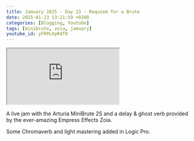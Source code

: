```yaml
---
title: Jamuary 2025 - Day 23 - Requiem for a Brute
date: 2025-01-23 13:21:59 +0200
categories: [Blogging, Youtube]
tags: [minibrute, zoia, jamuary]
youtube_id: yFRPLHyR4T0
---
```


<div class="embed-responsive embed-responsive-16by9" >
    <iframe class="embed-responsive-item"  src="https://www.youtube.com/embed/{{ page.youtube_id }}"></iframe>
</div>

A live jam with the Arturia MiniBrute 2S and a delay & ghost verb provided by the ever-amazing Empress Effects Zoia.

Some Chromaverb and light mastering added in Logic Pro.